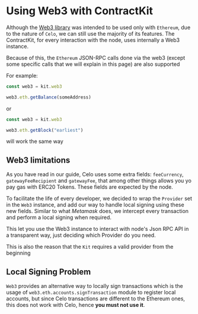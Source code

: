 # Using Web3 with ContractKit

Although the [Web3 library](https://web3js.readthedocs.io/) was intended to be used only with `Ethereum`, due to the nature of `Celo`, we can still use the majority of its features.
The ContractKit, for every interaction with the node, uses internally a Web3 instance.

Because of this, the `Ethereum` JSON-RPC calls done via the web3 (except some specific calls that we will explain in this page) are also supported

For example:

```ts
const web3 = kit.web3

web3.eth.getBalance(someAddress)
```

or

```ts
const web3 = kit.web3

web3.eth.getBlock("earliest")
```

will work the same way

## Web3 limitations

As you have read in our guide, Celo uses some extra fields: `feeCurrency`, `gatewayFeeRecipient` and `gatewayFee`, that among other things allows you yo pay gas with ERC20 Tokens. These fields are expected by the node.

To facilitate the life of every developer, we decided to wrap the `Provider` set in the `Web3` instance, and add our way to handle local signing using these new fields. Similar to what *Metamask* does, we intercept every transaction and perform a local signing when required.

This let you use the Web3 instance to interact with node's Json RPC API in a transparent way, just deciding which Provider do you need.

This is also the reason that the `Kit` requires a valid provider from the beginning

## Local Signing Problem

`Web3` provides an alternative way to locally sign transactions which is the usage of `web3.eth.accounts.signTransaction` module to register local accounts, but since Celo transactions are different to the Ethereum ones, this does not work with Celo, hence **you must not use it**.